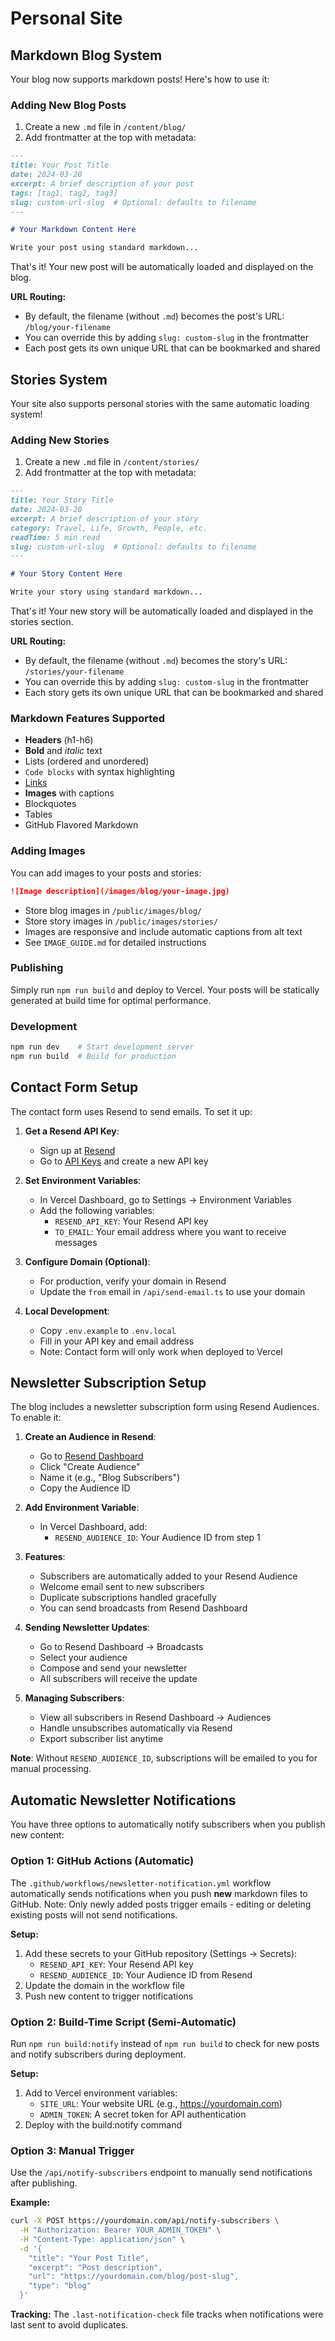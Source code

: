# Personal Site

## Markdown Blog System

Your blog now supports markdown posts! Here's how to use it:

### Adding New Blog Posts

1. Create a new `.md` file in `/content/blog/`
2. Add frontmatter at the top with metadata:

```markdown
---
title: Your Post Title
date: 2024-03-20
excerpt: A brief description of your post
tags: [tag1, tag2, tag3]
slug: custom-url-slug  # Optional: defaults to filename
---

# Your Markdown Content Here

Write your post using standard markdown...
```

That's it! Your new post will be automatically loaded and displayed on the blog. 

**URL Routing:**
- By default, the filename (without `.md`) becomes the post's URL: `/blog/your-filename`
- You can override this by adding `slug: custom-slug` in the frontmatter
- Each post gets its own unique URL that can be bookmarked and shared

## Stories System

Your site also supports personal stories with the same automatic loading system!

### Adding New Stories

1. Create a new `.md` file in `/content/stories/`
2. Add frontmatter at the top with metadata:

```markdown
---
title: Your Story Title
date: 2024-03-20
excerpt: A brief description of your story
category: Travel, Life, Growth, People, etc.
readTime: 5 min read
slug: custom-url-slug  # Optional: defaults to filename
---

# Your Story Content Here

Write your story using standard markdown...
```

That's it! Your new story will be automatically loaded and displayed in the stories section.

**URL Routing:**
- By default, the filename (without `.md`) becomes the story's URL: `/stories/your-filename`
- You can override this by adding `slug: custom-slug` in the frontmatter
- Each story gets its own unique URL that can be bookmarked and shared

### Markdown Features Supported

- **Headers** (h1-h6)
- **Bold** and *italic* text
- Lists (ordered and unordered)
- `Code blocks` with syntax highlighting
- [Links](https://example.com)
- **Images** with captions
- Blockquotes
- Tables
- GitHub Flavored Markdown

### Adding Images

You can add images to your posts and stories:

```markdown
![Image description](/images/blog/your-image.jpg)
```

- Store blog images in `/public/images/blog/`
- Store story images in `/public/images/stories/`
- Images are responsive and include automatic captions from alt text
- See `IMAGE_GUIDE.md` for detailed instructions

### Publishing

Simply run `npm run build` and deploy to Vercel. Your posts will be statically generated at build time for optimal performance.

### Development

```bash
npm run dev    # Start development server
npm run build  # Build for production
```

## Contact Form Setup

The contact form uses Resend to send emails. To set it up:

1. **Get a Resend API Key**:
   - Sign up at [Resend](https://resend.com)
   - Go to [API Keys](https://resend.com/api-keys) and create a new API key

2. **Set Environment Variables**:
   - In Vercel Dashboard, go to Settings → Environment Variables
   - Add the following variables:
     - `RESEND_API_KEY`: Your Resend API key
     - `TO_EMAIL`: Your email address where you want to receive messages

3. **Configure Domain (Optional)**:
   - For production, verify your domain in Resend
   - Update the `from` email in `/api/send-email.ts` to use your domain

4. **Local Development**:
   - Copy `.env.example` to `.env.local`
   - Fill in your API key and email address
   - Note: Contact form will only work when deployed to Vercel

## Newsletter Subscription Setup

The blog includes a newsletter subscription form using Resend Audiences. To enable it:

1. **Create an Audience in Resend**:
   - Go to [Resend Dashboard](https://resend.com/audiences)
   - Click "Create Audience"
   - Name it (e.g., "Blog Subscribers")
   - Copy the Audience ID

2. **Add Environment Variable**:
   - In Vercel Dashboard, add:
     - `RESEND_AUDIENCE_ID`: Your Audience ID from step 1

3. **Features**:
   - Subscribers are automatically added to your Resend Audience
   - Welcome email sent to new subscribers
   - Duplicate subscriptions handled gracefully
   - You can send broadcasts from Resend Dashboard

4. **Sending Newsletter Updates**:
   - Go to Resend Dashboard → Broadcasts
   - Select your audience
   - Compose and send your newsletter
   - All subscribers will receive the update

5. **Managing Subscribers**:
   - View all subscribers in Resend Dashboard → Audiences
   - Handle unsubscribes automatically via Resend
   - Export subscriber list anytime

**Note**: Without `RESEND_AUDIENCE_ID`, subscriptions will be emailed to you for manual processing.

## Automatic Newsletter Notifications

You have three options to automatically notify subscribers when you publish new content:

### Option 1: GitHub Actions (Automatic)
The `.github/workflows/newsletter-notification.yml` workflow automatically sends notifications when you push **new** markdown files to GitHub. Note: Only newly added posts trigger emails - editing or deleting existing posts will not send notifications.

**Setup:**
1. Add these secrets to your GitHub repository (Settings → Secrets):
   - `RESEND_API_KEY`: Your Resend API key
   - `RESEND_AUDIENCE_ID`: Your Audience ID from Resend
2. Update the domain in the workflow file
3. Push new content to trigger notifications

### Option 2: Build-Time Script (Semi-Automatic)
Run `npm run build:notify` instead of `npm run build` to check for new posts and notify subscribers during deployment.

**Setup:**
1. Add to Vercel environment variables:
   - `SITE_URL`: Your website URL (e.g., https://yourdomain.com)
   - `ADMIN_TOKEN`: A secret token for API authentication
2. Deploy with the build:notify command

### Option 3: Manual Trigger
Use the `/api/notify-subscribers` endpoint to manually send notifications after publishing.

**Example:**
```bash
curl -X POST https://yourdomain.com/api/notify-subscribers \
  -H "Authorization: Bearer YOUR_ADMIN_TOKEN" \
  -H "Content-Type: application/json" \
  -d '{
    "title": "Your Post Title",
    "excerpt": "Post description",
    "url": "https://yourdomain.com/blog/post-slug",
    "type": "blog"
  }'
```

**Tracking:** The `.last-notification-check` file tracks when notifications were last sent to avoid duplicates.